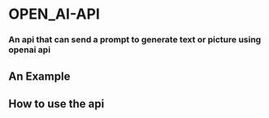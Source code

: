 # OPEN_AI-API
### An api that can send a prompt to generate text or picture using openai api

## An Example

## How to use the api 